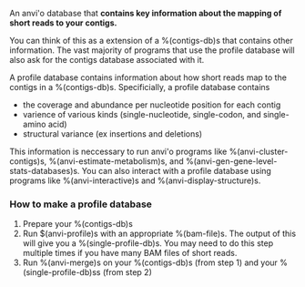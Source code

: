 An anvi'o database that **contains key information about the mapping of short reads to your contigs.**

You can think of this as a extension of a %(contigs-db)s that contains other information. The vast majority of programs that use the profile database will also ask for the contigs database associated with it. 

A profile database contains information about how short reads map to the contigs in a %(contigs-db)s. Specificially, a profile database contains 
* the coverage and abundance per nucleotide position for each contig 
* varience of various kinds (single-nucleotide, single-codon, and single-amino acid)
* structural variance (ex insertions and deletions)

This information is neccessary to run anvi'o programs like %(anvi-cluster-contigs)s, %(anvi-estimate-metabolism)s, and %(anvi-gen-gene-level-stats-databases)s. You can also interact with a profile database using programs like %(anvi-interactive)s and %(anvi-display-structure)s.

### How to make a profile database
1. Prepare your %(contigs-db)s
2. Run $(anvi-profile)s with an appropriate %(bam-file)s. The output of this will give you a %(single-profile-db)s. You may need to do this step multiple times if you have many BAM files of short reads.
3. Run %(anvi-merge)s on your %(contigs-db)s (from step 1) and your %(single-profile-db)ss (from step 2) 

